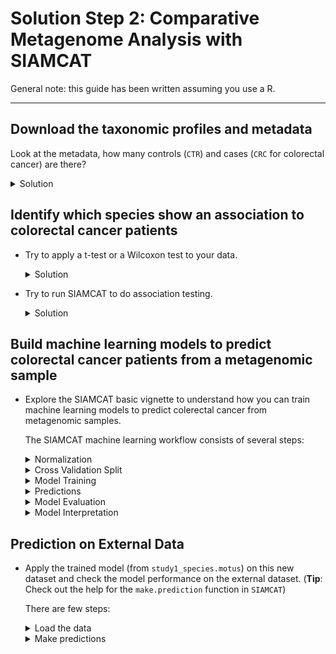 # Solution Step 2: Comparative Metagenome Analysis with SIAMCAT

General note: this guide has been written assuming you use a R.

---

## Download the taxonomic profiles and metadata


Look at the metadata, how many controls (`CTR`) and cases (`CRC` for colorectal cancer) are there?

<details>
<summary markdown="span">Solution</summary>

Load the data:
```r
load(url("https://zenodo.org/record/6524317/files/motus_profiles_study1.Rdata"))
```

We can check what there is in the metadata with:
```r
head(meta_study1)
```

There are many columns, but the one we are interesed in is "Group":
```r
table(meta_study1$Group)
```
Which results in:
```
CRC CTR 
 46  60 
```

There are 46 profiles from diseased patients (CRC) and 60 profiles from healthy individuals.

We can check if there is an overall trend in the profiles looking at a PCA plot:
```r
rel_ab = prop.table(motus_study1)
log_rel_ab = log10(rel_ab+ 10^-4)

# remove zero rows
log_rel_ab = log_rel_ab[rowSums(rel_ab) > 0,]

pc <- prcomp(t(log_rel_ab),
             center = TRUE,
             scale. = TRUE)

df = data.frame(
  pc1 = pc$x[,1],
  pc2 = pc$x[,2],
  Group = as.factor(meta_study1[rownames(pc$x),"Group"])
)

ggplot(df,aes(x = pc1,y = pc2, col = Group)) + geom_point()
```

<img src="https://raw.githubusercontent.com/sib-swiss/spring_school_bioinformatics_microbiology/master/docs/assets/images/Project3/step_2_pca.png" width="500">


Overall there is not a big shift visible from the PCA.

</details> 



## Identify which species show an association to colorectal cancer patients


- Try to apply a t-test or a Wilcoxon test to your data.

    <details>
    <summary markdown="span">Solution</summary>
    
    Since we observed before that the data is not normally distributed, we can use a Wilcoxon test instead of a t-test. We can test all microbial species for statistically significant differences. In order to do so, we perform a Wilcoxon test on each individual bacterial species.
    ```r
    # use the same log transformed data as before
    rel_ab = prop.table(motus_study1,2)
    log_rel_ab = log10(rel_ab+ 10^-4)
    
    # remove zero rows
    log_rel_ab = log_rel_ab[rowSums(rel_ab) > 0,]
    
    # we go through each measured species
    p.vals <- rep_len(1, nrow(log_rel_ab))
    names(p.vals) <- rownames(log_rel_ab)
    
    for (i in rownames(log_rel_ab)){
      x <- log_rel_ab[i,]
      y <- meta_study1[colnames(log_rel_ab),]$Group
      t <- wilcox.test(x~y)
      p.vals[i] <- t$p.value
    }
    head(sort(p.vals))
    ```
    
    Result:
    
    ```r
                      Dialister pneumosintes [ref_mOTU_v3_03630] 
                                                    1.277337e-07 
     Fusobacterium nucleatum subsp. animalis [ref_mOTU_v3_01001] 
                                                    1.137605e-06 
               Olsenella sp. Marseille-P2300 [ref_mOTU_v3_10001] 
                                                    2.184340e-05 
    Fusobacterium nucleatum subsp. vincentii [ref_mOTU_v3_01002] 
                                                    5.576030e-05 
              Anaerotignum lactatifermentans [ref_mOTU_v3_02190] 
                                                    8.752588e-05 
    Fusobacterium nucleatum subsp. nucleatum [ref_mOTU_v3_01003] 
                                                    1.667614e-04 
    ```
    
    The species with the most significant effect seems to be *Dialister pneumosintes*, so let us take a look at the distribution of this species:
    
    ```r
    species <- 'Dialister pneumosintes [ref_mOTU_v3_03630]'
    df.plot <- data.frame(
      log_rel_ab = log_rel_ab[species,],
      group = meta_study1[colnames(log_rel_ab),]$Group
    )
    
    ggplot(df.plot, aes(x=group, y=log_rel_ab)) +
      geom_boxplot(outlier.shape = NA) +
      geom_jitter(width = 0.08) + 
      xlab('') + 
      ylab('D. pneumosintes rel. ab. (log 10)')
    ```
    
    <img src="https://raw.githubusercontent.com/sib-swiss/spring_school_bioinformatics_microbiology/master/docs/assets/images/Project3/step2_wilc_test_1.png" width="500">
    
    </details> 
 


- Try to run SIAMCAT to do association testing.
    <details>
    <summary markdown="span">Solution</summary>
    
    We can also use the SIAMCAT R package to test for differential abundance and produce standard visualizations.
    ```r
    library("SIAMCAT")
    ```
    Within SIAMCAT, the data are stored in the SIAMCAT object which contains the feature matrix, the metadata, and information about the groups you want to compare.
    
    ```r
    rel_ab = prop.table(motus_study1,2)
    sc.obj <- siamcat(feat=rel_ab, meta=meta_study1, 
                      label='Group', case='CRC')
    ```
    
    We can use SIAMCAT for feature filtering as well. Currently, the matrix of taxonomic profiles contains 33,571 different bacterial species. Of those, not all will be relevant for our question, since some are present only in a handful of samples (low prevalence) or at extremely low abundance. Therefore, it can make sense to filter your taxonomic profiles before you begin the analysis. Here, we could for example use the maximum species abundance as a filtering criterion. All species that have a relative abundance of at least 1e-03 in at least one of the samples will be kept, the rest is filtered out.
    ```r
    sc.obj <- filter.features(sc.obj, filter.method = 'abundance', cutoff = 1e-03)
    ```
 
    Additionally we can filter based on the prevalence:
    ```r
    sc.obj <- filter.features(sc.obj, filter.method = 'prevalence', 
                              cutoff = 0.05, feature.type = 'filtered')
    ```
    
    And we can have a look at the object:
    ```r
    sc.obj
    ```
    Result:
    ```r
    siamcat-class object
    label()                Label object:         60 CTR and 46 CRC samples
    filt_feat()            Filtered features:    1167 features after abundance, prevalence filtering
    
    contains phyloseq-class experiment-level object @phyloseq:
    phyloseq@otu_table()   OTU Table:            [ 33571 taxa and 106 samples ]
    phyloseq@sam_data()    Sample Data:          [ 106 samples by 12 sample variables ]
    ```
    
    We go from 33,571 taxa to 1,167 after abundance and prevalence filtering.
              
    Now, we can test the filtered feature for differential abundance with SIAMCAT:
    ```r
    sc.obj <- check.associations(sc.obj, detect.lim = 1e-05)
    ```
    
    <img src="https://raw.githubusercontent.com/sib-swiss/spring_school_bioinformatics_microbiology/master/docs/assets/images/Project3/step_2_association_testing_1.png">
    
    
    </details> 























## Build machine learning models to predict colorectal cancer patients from a metagenomic sample

- Explore the SIAMCAT basic vignette to understand how you can train machine learning models to predict colerectal cancer from metagenomic samples.

    The SIAMCAT machine learning workflow consists of several steps:
    
    <details>
    <summary markdown="span">Normalization</summary>
    SIAMCAT offers a few normalization approaches that can be useful for subsequent statistical modeling in the sense that they transform features in a way that can increase the accuracy of the resulting models. Importantly, these normalization techniques do not make use of any label information (patient status), and can thus be applied up front to the whole data set (and outside of the following cross validation).
    
    ```r
    sc.obj <- normalize.features(sc.obj, norm.method = 'log.std',
                                 norm.param = list(log.n0=1e-05, sd.min.q=0))
    # Features normalized successfully.
    sc.obj
    # siamcat-class object
    # label()                Label object:         60 CTR and 46 CRC samples
    # filt_feat()            Filtered features:    1167 features after abundance, prevalence filtering
    # associations()         Associations:         Results from association testing
    #                                              with 12 significant features at alpha 0.05
    # norm_feat()            Normalized features:  1167 features normalized using log.std
    # 
    # contains phyloseq-class experiment-level object @phyloseq:
    # phyloseq@otu_table()   OTU Table:            [ 33571 taxa and 106 samples ]
    # phyloseq@sam_data()    Sample Data:          [ 106 samples by 12 sample variables ]
    ```
    
    </details> 
    
    <details>
    <summary markdown="span">Cross Validation Split</summary>
    Cross validation is a technique to assess how well an ML model would generalize 
    to external data by partionining the dataset into training and test sets.
    Here, we split the dataset into 10 parts and then train a model on 9 of these
    parts and use the left-out part to test the model. The whole process is 
    repeated 10 times.
    
    ```r
    sc.obj <- create.data.split(sc.obj, num.folds = 10, num.resample = 10)
    # Features splitted for cross-validation successfully.
    ```
    </details> 
    
     
    </details> 
    
    
    <details>
    <summary markdown="span">Model Training</summary>
    
    Now, we can train a [LASSO logistic regression classifier](https://www.jstor.org/stable/2346178) in order to distinguish CRC cases and controls.

    ```r
    sc.obj <- train.model(sc.obj, method='lasso')
    # Trained lasso models successfully.
    ```
    </details>  
     
     
     
    </details> 
    
    <details>
    <summary markdown="span">Predictions</summary>
    This function will automatically apply the models trained in cross validation to their respective test sets and aggregate the predictions across the whole data set.


    ```r
    sc.obj <- make.predictions(sc.obj)
    # Made predictions successfully.
    ```
    </details> 
     
     
    </details> 
    
    <details>
    <summary markdown="span">Model Evaluation</summary>
    Calling the `evaluate.predictions` function will result in an assessment of precision and recall as well as in ROC analysis, both of which can be plotted:
    
    ```r
    sc.obj <- evaluate.predictions(sc.obj)
    # Evaluated predictions successfully.
    model.evaluation.plot(sc.obj)
    ```
    
    ROC:
    
    <img src="https://raw.githubusercontent.com/sib-swiss/spring_school_bioinformatics_microbiology/master/docs/assets/images/Project3/step_2_auc.png" width="500">
    
    Precision-recall:
    
    <img src="https://raw.githubusercontent.com/sib-swiss/spring_school_bioinformatics_microbiology/master/docs/assets/images/Project3/step_2_prec_rec.png" width="500">
    
    </details> 
     
   
    <details>
    <summary markdown="span">Model Interpretation</summary>
    
    Finally, the `model.interpretation.plot` function will plot characteristics of the models (i.e. model coefficients or feature importance) alongside the input data aiding in understanding how / why the model works (or not).

    
    ```r
    model.interpretation.plot(sc.obj, consens.thres = 0.7)
    ```
    
    <img src="https://raw.githubusercontent.com/sib-swiss/spring_school_bioinformatics_microbiology/master/docs/assets/images/Project3/step_2_ML_interpretation.png">
    
    </details> 
       
     
     
     
     
     
     
     
     

 
 
 
 
 
 
 
 
 
 
 
 
 
 
 
 
 
 
 
## Prediction on External Data


- Apply the trained model (from `study1_species.motus`) on this new dataset and check the model performance  on the external dataset. (**Tip**: Check out the help for the `make.prediction` function in `SIAMCAT`)
      
    There are few steps:                 
              
                     
    <details>
    <summary markdown="span">Load the data</summary>
    
    We load the data

    ```r
    load(url("https://zenodo.org/record/6524317/files/motus_profiles_study2.Rdata"))
    ```
    
    And we create relative abundances:
    
    ```r
    rel_ab2 = prop.table(motus_study2,2)
    ```
    
    </details>
    
    
     
     
    <details>
    <summary markdown="span">Make predictions</summary>
    
    We can now load the second dataset into a SIAMCAT object:
    ```r
    test.obj = siamcat(feat=rel_ab2, meta=meta_study2,
                       label='Group', case='CRC')
    ```
     
     
     Now we can use the model that we built before (in `sc.obj`) and we can apply it to the `test.obj` holdout dataset. First, we will make the predictions on the based on the old dataset:
    
    ```r
    test.obj <- make.predictions(
    siamcat = sc.obj,
    siamcat.holdout = test.obj)
    # note that the features are normalized with the same parameters for the old dataset
    
    # evaluate the prediction
    test.obj <- evaluate.predictions(test.obj)
    ```
    
    Now, we can compare the performance of the classifier on the original and the holdout dataset by using the model.evaluation.plot function. Here, we can supply several SIAMCAT objects for which the model evaluation will be plotted in the same plot. Note that we can supply the objects as named objects in order to print the names in the legend.
    
    ```r
    model.evaluation.plot('Original' = sc.obj,
                          'Test' = test.obj ,
                           colours=c('dimgrey', 'orange'))
    ```
     
    <img src="https://raw.githubusercontent.com/sib-swiss/spring_school_bioinformatics_microbiology/master/docs/assets/images/Project3/step_2_ROC_project2.png" width="500">
    
    <img src="https://raw.githubusercontent.com/sib-swiss/spring_school_bioinformatics_microbiology/master/docs/assets/images/Project3/step_2_prec_recall_project2.png" width="500">
    
    </details> 
